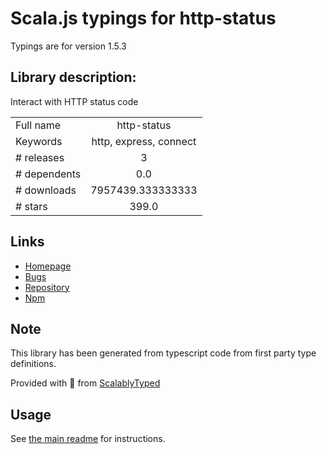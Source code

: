 
# Scala.js typings for http-status

Typings are for version 1.5.3

## Library description:
Interact with HTTP status code

|                    |                 |
| ------------------ | :-------------: |
| Full name          | http-status |
| Keywords           | http, express, connect |
| # releases         | 3 |
| # dependents       | 0.0 |
| # downloads        | 7957439.333333333 |
| # stars            | 399.0 |

## Links
- [Homepage](https://github.com/adaltas/node-http-status)
- [Bugs](http://github.com/adaltas/node-http-status/issues)
- [Repository](https://github.com/adaltas/node-http-status)
- [Npm](https://www.npmjs.com/package/http-status)
    


## Note
This library has been generated from typescript code from first party type definitions.

Provided with :purple_heart: from [ScalablyTyped](https://github.com/oyvindberg/ScalablyTyped)

## Usage
See [the main readme](../../readme.md) for instructions.



